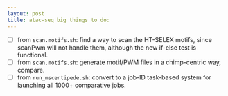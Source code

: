 ```yaml
---
layout: post
title: atac-seq big things to do:
---
```


- [ ] from `scan.motifs.sh`: find a way to scan the HT-SELEX motifs, since scanPwm will not handle them, although the new if-else test is functional.
- [ ] from `scan.motifs.sh`: generate motif/PWM files in a chimp-centric way, compare.
- [ ] from `run_mscentipede.sh`: convert to a job-ID task-based system for launching all 1000+ comparative jobs. 